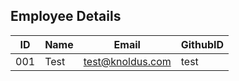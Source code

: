 Employee Details
-----------------

| ID | Name | Email | GithubID |
|----|------|-------|----------|
|001    | Test     | test@knoldus.com      |test          |

